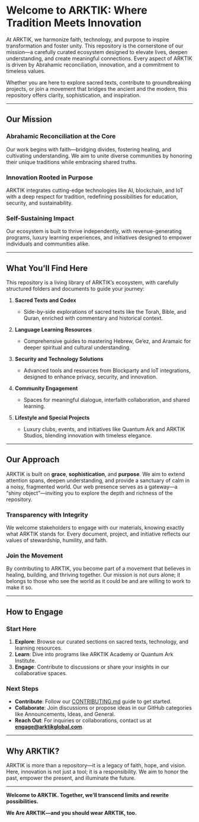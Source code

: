 # **Welcome to ARKTIK: Where Tradition Meets Innovation**

At ARKTIK, we harmonize faith, technology, and purpose to inspire transformation and foster unity. This repository is the cornerstone of our mission—a carefully curated ecosystem designed to elevate lives, deepen understanding, and create meaningful connections. Every aspect of ARKTIK is driven by Abrahamic reconciliation, innovation, and a commitment to timeless values.

Whether you are here to explore sacred texts, contribute to groundbreaking projects, or join a movement that bridges the ancient and the modern, this repository offers clarity, sophistication, and inspiration.

---

## **Our Mission**

### **Abrahamic Reconciliation at the Core**  
Our work begins with faith—bridging divides, fostering healing, and cultivating understanding. We aim to unite diverse communities by honoring their unique traditions while embracing shared truths.

### **Innovation Rooted in Purpose**  
ARKTIK integrates cutting-edge technologies like AI, blockchain, and IoT with a deep respect for tradition, redefining possibilities for education, security, and sustainability.

### **Self-Sustaining Impact**  
Our ecosystem is built to thrive independently, with revenue-generating programs, luxury learning experiences, and initiatives designed to empower individuals and communities alike.

---

## **What You’ll Find Here**

This repository is a living library of ARKTIK’s ecosystem, with carefully structured folders and documents to guide your journey:

1. **Sacred Texts and Codex**  
   - Side-by-side explorations of sacred texts like the Torah, Bible, and Quran, enriched with commentary and historical context.

2. **Language Learning Resources**  
   - Comprehensive guides to mastering Hebrew, Ge’ez, and Aramaic for deeper spiritual and cultural understanding.

3. **Security and Technology Solutions**  
   - Advanced tools and resources from Blockparty and IoT integrations, designed to enhance privacy, security, and innovation.

4. **Community Engagement**  
   - Spaces for meaningful dialogue, interfaith collaboration, and shared learning.

5. **Lifestyle and Special Projects**  
   - Luxury clubs, events, and initiatives like Quantum Ark and ARKTIK Studios, blending innovation with timeless elegance.

---

## **Our Approach**

ARKTIK is built on **grace**, **sophistication**, and **purpose**. We aim to extend attention spans, deepen understanding, and provide a sanctuary of calm in a noisy, fragmented world. Our web presence serves as a gateway—a “shiny object”—inviting you to explore the depth and richness of the repository.

### **Transparency with Integrity**
We welcome stakeholders to engage with our materials, knowing exactly what ARKTIK stands for. Every document, project, and initiative reflects our values of stewardship, humility, and faith.

### **Join the Movement**
By contributing to ARKTIK, you become part of a movement that believes in healing, building, and thriving together. Our mission is not ours alone; it belongs to those who see the world as it could be and are willing to work to make it so.

---

## **How to Engage**

### **Start Here**
1. **Explore**: Browse our curated sections on sacred texts, technology, and learning resources.
2. **Learn**: Dive into programs like ARKTIK Academy or Quantum Ark Institute.
3. **Engage**: Contribute to discussions or share your insights in our collaborative spaces.

### **Next Steps**
- **Contribute**: Follow our [CONTRIBUTING.md](CONTRIBUTING.md) guide to get started.
- **Collaborate**: Join discussions or propose ideas in our GitHub categories like Announcements, Ideas, and General.
- **Reach Out**: For inquiries or collaborations, contact us at **engage@arktikglobal.com**.

---

## **Why ARKTIK?**

ARKTIK is more than a repository—it is a legacy of faith, hope, and vision. Here, innovation is not just a tool; it is a responsibility. We aim to honor the past, empower the present, and illuminate the future.

---

**Welcome to ARKTIK. Together, we’ll transcend limits and rewrite possibilities.**  

**We Are ARKTIK—and you should wear ARKTIK, too.**  

